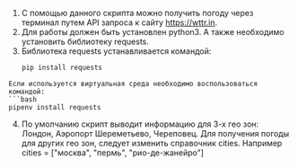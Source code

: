1. С помощью данного скрипта можно получить погоду через терминал путем API запроса к сайту  https://wttr.in.
2. Для работы должен быть установлен python3. А также необходимо установить библиотеку requests.
3. Библиотека requests устанавливается командой:
	```bash
	pip install requests
```
Если используется виртуальная среда необходимо воспользоваться командой:
```bash
pipenv install requests
```
4. По умолчанию скрипт выводит информацию для 3-х гео зон: Лондон, Аэропорт Шереметьево, Череповец. Для получения погоды для других гео зон, следует изменить справочник cities. Например cities = ["москва", "пермь", "рио-де-жанейро"]
